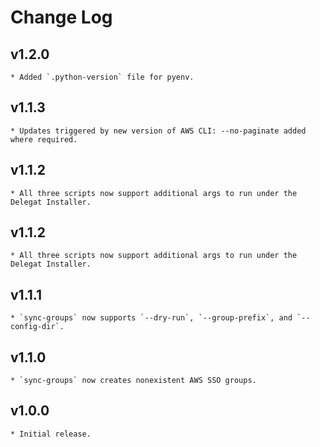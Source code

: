 # Change Log

## v1.2.0
    * Added `.python-version` file for pyenv.

## v1.1.3
    * Updates triggered by new version of AWS CLI: --no-paginate added where required.

## v1.1.2
    * All three scripts now support additional args to run under the Delegat Installer.

## v1.1.2
    * All three scripts now support additional args to run under the Delegat Installer.

## v1.1.1
    * `sync-groups` now supports `--dry-run`, `--group-prefix`, and `--config-dir`.

## v1.1.0
    * `sync-groups` now creates nonexistent AWS SSO groups.

## v1.0.0
    * Initial release.
